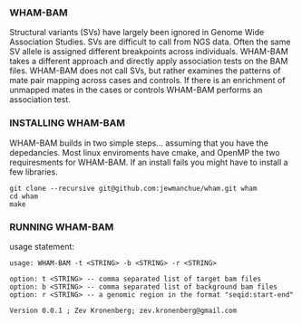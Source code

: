 ### WHAM-BAM

Structural variants (SVs) have largely been ignored in Genome Wide Association Studies.  SVs are difficult to call from NGS data.  Often the same SV allele is assigned different breakpoints across individuals.  WHAM-BAM takes a different approach and directly apply association tests on the BAM files.  WHAM-BAM does not call SVs, but rather examines the patterns of mate pair mapping across cases and controls.  If there is an enrichment of unmapped mates in the cases or controls WHAM-BAM performs an association test.


### INSTALLING WHAM-BAM

WHAM-BAM builds in two simple steps... assuming that you have the depedancies.  Most linux enviroments have cmake, and OpenMP the two requiresments for WHAM-BAM.  If an install fails you might have to install a few libraries. 

```
git clone --recursive git@github.com:jewmanchue/wham.git wham
cd wham
make
```

### RUNNING WHAM-BAM

usage statement:

```
usage: WHAM-BAM -t <STRING> -b <STRING> -r <STRING>

option: t <STRING> -- comma separated list of target bam files
option: b <STRING> -- comma separated list of background bam files
option: r <STRING> -- a genomic region in the format "seqid:start-end"

Version 0.0.1 ; Zev Kronenberg; zev.kronenberg@gmail.com
```
